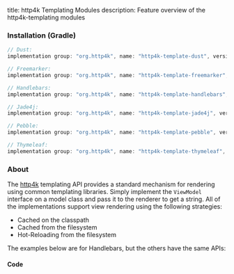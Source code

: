 title: http4k Templating Modules
description: Feature overview of the http4k-templating modules

### Installation (Gradle)

```groovy
// Dust: 
implementation group: "org.http4k", name: "http4k-template-dust", version: "3.260.0"

// Freemarker: 
implementation group: "org.http4k", name: "http4k-template-freemarker", version: "3.260.0"

// Handlebars: 
implementation group: "org.http4k", name: "http4k-template-handlebars", version: "3.260.0"

// Jade4j: 
implementation group: "org.http4k", name: "http4k-template-jade4j", version: "3.260.0"

// Pebble: 
implementation group: "org.http4k", name: "http4k-template-pebble", version: "3.260.0"

// Thymeleaf: 
implementation group: "org.http4k", name: "http4k-template-thymeleaf", version: "3.260.0"
```

### About
The [http4k] templating API provides a standard mechanism for rendering using common templating libraries. Simply implement the `ViewModel` interface on a model class and pass it to the renderer to get a string. All of the implementations support view rendering using the following strategies:

* Cached on the classpath
* Cached from the filesystem
* Hot-Reloading from the filesystem

The examples below are for Handlebars, but the others have the same APIs:

#### Code  [<img class="octocat"/>](https://github.com/http4k/http4k/blob/master/src/docs/guide/modules/templating/example.kt)

<script src="https://gist-it.appspot.com/https://github.com/http4k/http4k/blob/master/src/docs/guide/modules/templating/example.kt"></script>

[http4k]: https://http4k.org
